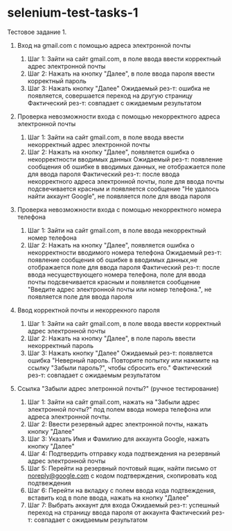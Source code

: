 # selenium-test-tasks-1

Тестовое задание 1.

1. Вход на gmail.com с помощью адреса электронной почты
	1. Шаг 1: Зайти на сайт gmail.com, в поле ввода ввести корректный адрес электронной почты
	2. Шаг 2: Нажать на кнопку "Далее", в поле ввода пароля ввести корректный пароль
	3. Шаг 3: Нажать кнопку "Далее"
	Ожидаемый рез-т: ошибка не появляется, совершается переход на другую страницу
	Фактический рез-т: совпадает с ожидаемым результатом

2. Проверка невозможности входа с помощью некорректного адреса электронной почты
	1. Шаг 1: Зайти на сайт gmail.com, в поле ввода ввести некорректный адрес электронной почты
	2. Шаг 2: Нажать на кнопку "Далее", появляется ошибка о некорректности вводимых данных
	Ожидаемый рез-т: появление сообщения об ошибке в вводимых данных, не отображается поле для ввода пароля
	Фактический рез-т: после ввода некорректного адреса электронной почты, поле для ввода почты подсвечивается красным и появляется сообщение "Не удалось найти аккаунт Google", не появляется поле для ввода пароля

3. Проверка невозможности входа с помощью некорректного номера телефона
	1. Шаг 1: Зайти на сайт gmail.com, в поле ввода некорректный номер телефона
	2. Шаг 2: Нажать на кнопку "Далее", появляется ошибка о некорректности вводимого номера телефона
	Ожидаемый рез-т: появление сообщения об ошибке в вводимых данных,не отображается поле для ввода пароля
	Фактический рез-т: после ввода несуществующего номера телефона, поле для ввода почты подсвечивается красным и появляется сообщение "Ввeдите адрес электронной почты или номер телефона.", не появляется поле для ввода пароля

4. Ввод корректной почты и некоррекного пароля
	1. Шаг 1: Зайти на сайт gmail.com, в поле ввода ввести корректный адрес электронной почты
	2. Шаг 2: Нажать на кнопку "Далее", в поле пароль ввести некорректный пароль
	3. Шаг 3: Нажать кнопку "Далее"
	Ожидаемый рез-т: появляется ошибка "Неверный пароль. Повторите попытку или нажмите на ссылку "Забыли пароль?", чтобы сбросить его."
	Фактический рез-т: совпадает с ожидаемым результатом

5. Ссылка "Забыли адрес элетронной почты?" (ручное тестирование)
	1. Шаг 1: Зайти на сайт gmail.com, нажать на "Забыли адрес электронной почты?" под полем ввода номера телефона или адреса электронной почты.
	2. Шаг 2: Ввести резервный адрес электронной почты, нажать кнопку "Далее"
	3. Шаг 3: Указать Имя и Фамилию для аккаунта Google, нажать кнопку "Далее"
	4. Шаг 4: Подтвердить отправку кода подтвеждения на резервный адрес электронной почты
	5. Шаг 5: Перейти на резервный почтовый ящик, найти письмо от noreply@google.com с кодом подтверждения, скопировать код подтвеждения
	6. Шаг 6: Перейти на вкладку с полем ввода кода подтвеждения, вставить код в поле ввода, нажать на кнопку "Далее"
	7. Шаг 7: Выбрать аккаунт для входа
	Ожидаемый рез-т: успешный переход на страницу ввода пароля от аккаунта
	Фактический рез-т: совпадает с ожидаемым результатом
